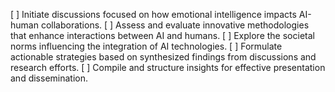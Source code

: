 [ ] Initiate discussions focused on how emotional intelligence impacts AI-human collaborations.
[ ] Assess and evaluate innovative methodologies that enhance interactions between AI and humans.
[ ] Explore the societal norms influencing the integration of AI technologies.
[ ] Formulate actionable strategies based on synthesized findings from discussions and research efforts.
[ ] Compile and structure insights for effective presentation and dissemination.